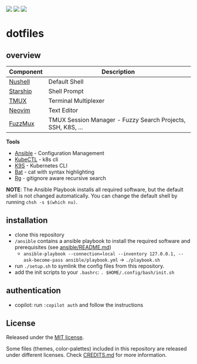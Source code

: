 <a href="https://dotfyle.com/PhilippHeuer/dotfiles-config-nvim"><img src="https://dotfyle.com/PhilippHeuer/dotfiles-config-nvim/badges/leaderkey?style=flat-square" /></a>
<a href="https://dotfyle.com/PhilippHeuer/dotfiles-config-nvim"><img src="https://dotfyle.com/PhilippHeuer/dotfiles-config-nvim/badges/plugins?style=flat-square" /></a>
<a href="https://dotfyle.com/PhilippHeuer/dotfiles-config-nvim"><img src="https://dotfyle.com/PhilippHeuer/dotfiles-config-nvim/badges/plugin-manager?style=flat-square" /></a>

# dotfiles

## overview

| Component                                          | Description                                                 |
| -------------------------------------------------- | ----------------------------------------------------------- |
| [Nushell](https://www.nushell.sh)                  | Default Shell                                               |
| [Starship](https://starship.rs/)                   | Shell Prompt                                                |
| [TMUX](https://en.wikipedia.org/wiki/Tmux)         | Terminal Multiplexer                                        |
| [Neovim](https://neovim.io/)                       | Text Editor                                                 |
| [FuzzMux](https://github.com/PhilippHeuer/fuzzmux) | TMUX Session Manager - Fuzzy Search Projects, SSH, K8S, ... |

**Tools**

- [Ansible](https://www.ansible.com/) - Configuration Management
- [KubeCTL](https://kubernetes.io/de/docs/tasks/tools/install-kubectl/) - k8s cli
- [K9S](https://github.com/derailed/k9s) - Kubernetes CLI
- [Bat](https://github.com/sharkdp/bat) - cat with syntax highlighting
- [Rg](https://github.com/BurntSushi/ripgrep) - gitignore aware recursive search

**NOTE**: The Ansible Playbook installs all required software, but the default shell is not changed automatically. You can change the default shell by running `chsh -s $(which nu)`.

## installation

- clone this repository
- `/ansible` contains a ansible playbook to install the required software and prerequisites (see [ansible/README.md](ansible/README.md))
  - `ansible-playbook --connection=local --inventory 127.0.0.1, --ask-become-pass ansible/playbook.yml` -> `./playbook.sh`
- run `./setup.sh` to symlink the config files from this repository.
- add the init scripts to your `.bashrc`: `. $HOME/.config/bash/init.sh`

## authentication

- copilot: run `:copilot auth` and follow the instructions

## License

Released under the [MIT license](./LICENSE).

Some files (themes, color-palettes) included in this repository are released under different licenses. Check [CREDITS.md](./CREDITS.md) for more information.
